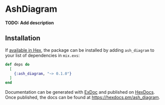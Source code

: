 # AshDiagram

**TODO: Add description**

## Installation

If [available in Hex](https://hex.pm/docs/publish), the package can be installed
by adding `ash_diagram` to your list of dependencies in `mix.exs`:

```elixir
def deps do
  [
    {:ash_diagram, "~> 0.1.0"}
  ]
end
```

Documentation can be generated with [ExDoc](https://github.com/elixir-lang/ex_doc)
and published on [HexDocs](https://hexdocs.pm). Once published, the docs can
be found at <https://hexdocs.pm/ash_diagram>.

